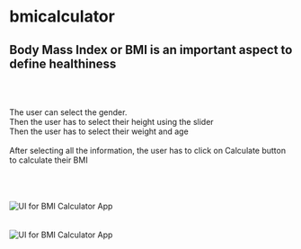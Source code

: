 # bmicalculator

<h2>Body Mass Index or BMI is an important aspect to define healthiness</h2>
<br><br>
<p>The user can select the gender.<br> Then the user has to select their height using the slider<br>Then the user has to select their weight and age<br><br>After selecting all the information, the user has to click on Calculate button to calculate their BMI</p>

<br><br><br>
![UI for BMI Calculator App](https://www.google.com/url?sa=i&url=https%3A%2F%2Fdribbble.com%2Fshots%2F4585382-Simple-BMI-Calculator&psig=AOvVaw0h3pdOP-KTrBQaMYqDNpPP&ust=1586625254022000&source=images&cd=vfe&ved=0CAIQjRxqFwoTCMjaqeqt3ugCFQAAAAAdAAAAABAI)
<br><br><br>
![UI for BMI Calculator App](https://www.google.com/url?sa=i&url=https%3A%2F%2Fwww.flutter-arsenal.com%2F2019%2F08%2Fflutter-beautiful-bmi-calculator-app.html&psig=AOvVaw0h3pdOP-KTrBQaMYqDNpPP&ust=1586625254022000&source=images&cd=vfe&ved=0CAIQjRxqFwoTCMjaqeqt3ugCFQAAAAAdAAAAABAD)

